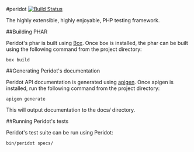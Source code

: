 #peridot [![Build Status](https://travis-ci.org/peridot-php/peridot.png?branch=develop)](https://travis-ci.org/peridot-php/peridot?branch=develop)

The highly extensible, highly enjoyable, PHP testing framework.

##Building PHAR

Peridot's phar is built using [Box](http://box-project.org/). Once box is installed, the phar can be built using
the following command from the project directory:

```
box build
```

##Generating Peridot's documentation

Peridot API documentation is generated using [apigen](https://github.com/apigen/apigen). Once apigen is installed, run
the following command from the project directory:

```
apigen generate
```

This will output documentation to the docs/ directory.

##Running Peridot's tests

Peridot's test suite can be run using Peridot:

```
bin/peridot specs/
```
